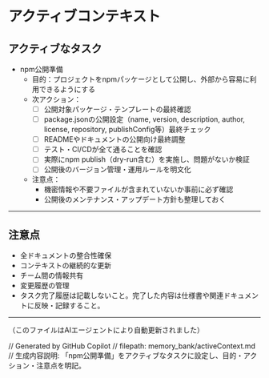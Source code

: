 # アクティブコンテキスト

## アクティブなタスク

* npm公開準備
  * 目的：プロジェクトをnpmパッケージとして公開し、外部から容易に利用できるようにする
  * 次アクション：
    * [ ] 公開対象パッケージ・テンプレートの最終確認
    * [ ] package.jsonの公開設定（name, version, description, author, license, repository, publishConfig等）最終チェック
    * [ ] READMEやドキュメントの公開向け最終調整
    * [ ] テスト・CI/CDが全て通ることを確認
    * [ ] 実際にnpm publish（dry-run含む）を実施し、問題がないか検証
    * [ ] 公開後のバージョン管理・運用ルールを明文化
  * 注意点：
    * 機密情報や不要ファイルが含まれていないか事前に必ず確認
    * 公開後のメンテナンス・アップデート方針も整理しておく

---

## 注意点

* 全ドキュメントの整合性確保
* コンテキストの継続的な更新
* チーム間の情報共有
* 変更履歴の管理
* タスク完了履歴は記載しないこと。完了した内容は仕様書や関連ドキュメントに反映・記録すること。

---

（このファイルはAIエージェントにより自動更新されました）

// Generated by GitHub Copilot
// filepath: memory_bank/activeContext.md
// 生成内容説明: 「npm公開準備」をアクティブなタスクに設定し、目的・アクション・注意点を明記。
